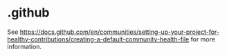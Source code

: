 # .github

See https://docs.github.com/en/communities/setting-up-your-project-for-healthy-contributions/creating-a-default-community-health-file for more information.
